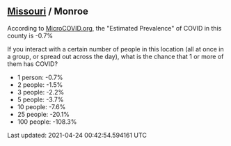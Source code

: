 
## [Missouri](/united-states/missouri) / Monroe

According to [MicroCOVID.org](http://microcovid.org),
the "Estimated Prevalence" of COVID in this county is -0.7%

If you interact with a certain number of people in this location
(all at once in a group, or spread out across the day), what is the chance that
1 or more of them has COVID?

- 1 person: -0.7%
- 2 people: -1.5%
- 3 people: -2.2%
- 5 people: -3.7%
- 10 people: -7.6%
- 25 people: -20.1%
- 100 people: -108.3%

Last updated: 2021-04-24 00:42:54.594161 UTC
